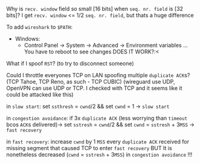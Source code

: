 Why is `recv. window` field so small [16 bits] when `seq. nr. field` is [32 bits]?
I get `recv. window` <= 1/2 `seq. nr. field`, but thats a huge difference

To add `wireshark` to `$PATH`:
- Windows:
	- Control Panel -> System -> Advanced -> Environment variables ...
	  You have to reboot to see changes
	  DOES IT WORK?:<


What if I spoof `RST`? (to try to disconnect someone)


Could I throttle everyones TCP on LAN spoofing multiple `duplicate ACK`s? (TCP Tahoe, TCP Reno, as such - TCP CUBIC)
(wireguard use UDP, OpenVPN can use UDP or TCP. I checked with TCP and it seems like it could be attacked like this)

in `slow start`:
set `ssthresh` = `cwnd`/2 && set `cwnd` = 1 -> `slow start`

in `congestion avoidance`:
if 3x `duplicate ACK` (less worrying than `timeout` bcos `ACK`s delivered)-> set `sstresh` = `cwnd`/2 && set `cwnd` = `sstresh` + 3`MSS` -> `fast recovery`

in `fast recovery`:
increase `cwnd` by 1 `MSS` every `duplicate ACK`  received for missing segment that caused TCP to enter `fast recovery`
BUT
It is nonetheless decreased (`cwnd` = `sstresh` + 3`MSS`) in `congestion avoidance` !!!